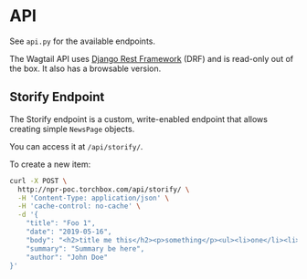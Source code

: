 # API

See `api.py` for the available endpoints.

The Wagtail API uses [Django Rest Framework](https://django-rest-framework.org) (DRF) and is read-only out of the box.
It also has a browsable version.

## Storify Endpoint

The Storify endpoint is a custom, write-enabled endpoint that allows creating simple `NewsPage` objects.

You can access it at `/api/storify/`.

To create a new item:

```bash
curl -X POST \
  http://npr-poc.torchbox.com/api/storify/ \
  -H 'Content-Type: application/json' \
  -H 'cache-control: no-cache' \
  -d '{
    "title": "Foo 1",
    "date": "2019-05-16",
    "body": "<h2>title me this</h2><p>something</p><ul><li>one</li><li>two</li></ul>",
    "summary": "Summary be here",
    "author": "John Doe"
}'
```
